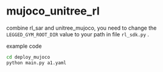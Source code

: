 # mujoco_unitree_rl
combine rl_sar and unitree_mujoco, you need to change the `LEGGED_GYM_ROOT_DIR` value to your path in file `rl_sdk.py` .

example code
```bash
cd deploy_mujoco
python main.py a1.yaml
```